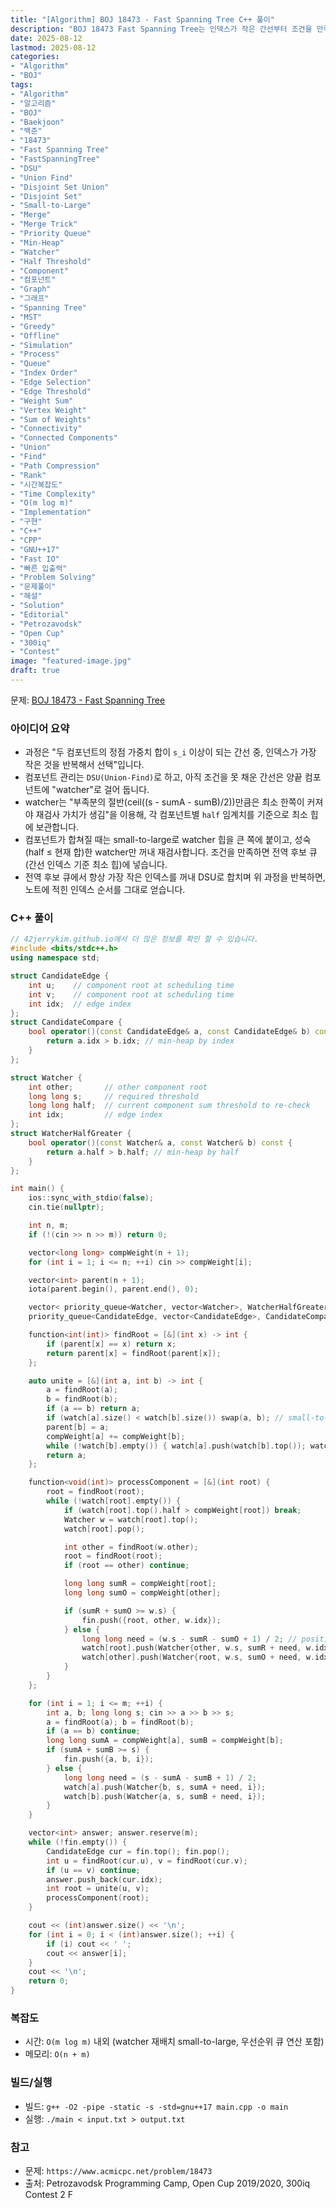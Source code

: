 ```yaml
---
title: "[Algorithm] BOJ 18473 - Fast Spanning Tree C++ 풀이"
description: "BOJ 18473 Fast Spanning Tree는 인덱스가 작은 간선부터 조건을 만족할 때만 연결하는 과정을 효율적으로 복원하는 문제입니다. DSU(Union-Find)와 small-to-large 병합, 부족분 절반 기준의 watcher, 전역 후보 우선순위 큐를 이용해 O(m log m) 내에 기록된 간선 인덱스 시퀀스를 재현하는 C++ 구현과 핵심 아이디어를 정리했습니다."
date: 2025-08-12
lastmod: 2025-08-12
categories:
- "Algorithm"
- "BOJ"
tags:
- "Algorithm"
- "알고리즘"
- "BOJ"
- "Baekjoon"
- "백준"
- "18473"
- "Fast Spanning Tree"
- "FastSpanningTree"
- "DSU"
- "Union Find"
- "Disjoint Set Union"
- "Disjoint Set"
- "Small-to-Large"
- "Merge"
- "Merge Trick"
- "Priority Queue"
- "Min-Heap"
- "Watcher"
- "Half Threshold"
- "Component"
- "컴포넌트"
- "Graph"
- "그래프"
- "Spanning Tree"
- "MST"
- "Greedy"
- "Offline"
- "Simulation"
- "Process"
- "Queue"
- "Index Order"
- "Edge Selection"
- "Edge Threshold"
- "Weight Sum"
- "Vertex Weight"
- "Sum of Weights"
- "Connectivity"
- "Connected Components"
- "Union"
- "Find"
- "Path Compression"
- "Rank"
- "시간복잡도"
- "Time Complexity"
- "O(m log m)"
- "Implementation"
- "구현"
- "C++"
- "CPP"
- "GNU++17"
- "Fast IO"
- "빠른 입출력"
- "Problem Solving"
- "문제풀이"
- "해설"
- "Solution"
- "Editorial"
- "Petrozavodsk"
- "Open Cup"
- "300iq"
- "Contest"
image: "featured-image.jpg"
draft: true
---
```


문제: [BOJ 18473 - Fast Spanning Tree](https://www.acmicpc.net/problem/18473)

### 아이디어 요약
- 과정은 "두 컴포넌트의 정점 가중치 합이 `s_i` 이상이 되는 간선 중, 인덱스가 가장 작은 것을 반복해서 선택"입니다.
- 컴포넌트 관리는 `DSU(Union-Find)`로 하고, 아직 조건을 못 채운 간선은 양끝 컴포넌트에 "watcher"로 걸어 둡니다.
- watcher는 "부족분의 절반(ceil((s - sumA - sumB)/2))만큼은 최소 한쪽이 커져야 재검사 가치가 생김"을 이용해, 각 컴포넌트별 `half` 임계치를 기준으로 최소 힙에 보관합니다.
- 컴포넌트가 합쳐질 때는 small-to-large로 watcher 힙을 큰 쪽에 붙이고, 성숙(half ≤ 현재 합)한 watcher만 꺼내 재검사합니다. 조건을 만족하면 전역 후보 큐(간선 인덱스 기준 최소 힙)에 넣습니다.
- 전역 후보 큐에서 항상 가장 작은 인덱스를 꺼내 DSU로 합치며 위 과정을 반복하면, 노트에 적힌 인덱스 순서를 그대로 얻습니다.

### C++ 풀이

```cpp
// 42jerrykim.github.io에서 더 많은 정보를 확인 할 수 있습니다.
#include <bits/stdc++.h>
using namespace std;

struct CandidateEdge {
    int u;    // component root at scheduling time
    int v;    // component root at scheduling time
    int idx;  // edge index
};
struct CandidateCompare {
    bool operator()(const CandidateEdge& a, const CandidateEdge& b) const {
        return a.idx > b.idx; // min-heap by index
    }
};

struct Watcher {
    int other;       // other component root
    long long s;     // required threshold
    long long half;  // current component sum threshold to re-check
    int idx;         // edge index
};
struct WatcherHalfGreater {
    bool operator()(const Watcher& a, const Watcher& b) const {
        return a.half > b.half; // min-heap by half
    }
};

int main() {
    ios::sync_with_stdio(false);
    cin.tie(nullptr);

    int n, m;
    if (!(cin >> n >> m)) return 0;

    vector<long long> compWeight(n + 1);
    for (int i = 1; i <= n; ++i) cin >> compWeight[i];

    vector<int> parent(n + 1);
    iota(parent.begin(), parent.end(), 0);

    vector< priority_queue<Watcher, vector<Watcher>, WatcherHalfGreater> > watch(n + 1);
    priority_queue<CandidateEdge, vector<CandidateEdge>, CandidateCompare> fin; // eligible edges by smallest index

    function<int(int)> findRoot = [&](int x) -> int {
        if (parent[x] == x) return x;
        return parent[x] = findRoot(parent[x]);
    };

    auto unite = [&](int a, int b) -> int {
        a = findRoot(a);
        b = findRoot(b);
        if (a == b) return a;
        if (watch[a].size() < watch[b].size()) swap(a, b); // small-to-large by watcher heap size
        parent[b] = a;
        compWeight[a] += compWeight[b];
        while (!watch[b].empty()) { watch[a].push(watch[b].top()); watch[b].pop(); }
        return a;
    };

    function<void(int)> processComponent = [&](int root) {
        root = findRoot(root);
        while (!watch[root].empty()) {
            if (watch[root].top().half > compWeight[root]) break;
            Watcher w = watch[root].top();
            watch[root].pop();

            int other = findRoot(w.other);
            root = findRoot(root);
            if (root == other) continue;

            long long sumR = compWeight[root];
            long long sumO = compWeight[other];

            if (sumR + sumO >= w.s) {
                fin.push({root, other, w.idx});
            } else {
                long long need = (w.s - sumR - sumO + 1) / 2; // positive
                watch[root].push(Watcher{other, w.s, sumR + need, w.idx});
                watch[other].push(Watcher{root, w.s, sumO + need, w.idx});
            }
        }
    };

    for (int i = 1; i <= m; ++i) {
        int a, b; long long s; cin >> a >> b >> s;
        a = findRoot(a); b = findRoot(b);
        if (a == b) continue;
        long long sumA = compWeight[a], sumB = compWeight[b];
        if (sumA + sumB >= s) {
            fin.push({a, b, i});
        } else {
            long long need = (s - sumA - sumB + 1) / 2;
            watch[a].push(Watcher{b, s, sumA + need, i});
            watch[b].push(Watcher{a, s, sumB + need, i});
        }
    }

    vector<int> answer; answer.reserve(m);
    while (!fin.empty()) {
        CandidateEdge cur = fin.top(); fin.pop();
        int u = findRoot(cur.u), v = findRoot(cur.v);
        if (u == v) continue;
        answer.push_back(cur.idx);
        int root = unite(u, v);
        processComponent(root);
    }

    cout << (int)answer.size() << '\n';
    for (int i = 0; i < (int)answer.size(); ++i) {
        if (i) cout << ' ';
        cout << answer[i];
    }
    cout << '\n';
    return 0;
}
```

### 복잡도
- 시간: `O(m log m)` 내외 (watcher 재배치 small-to-large, 우선순위 큐 연산 포함)
- 메모리: `O(n + m)`

### 빌드/실행
- 빌드: `g++ -O2 -pipe -static -s -std=gnu++17 main.cpp -o main`
- 실행: `./main < input.txt > output.txt`

### 참고
- 문제: `https://www.acmicpc.net/problem/18473`
- 출처: Petrozavodsk Programming Camp, Open Cup 2019/2020, 300iq Contest 2 F


